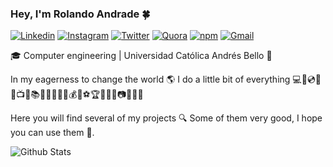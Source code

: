 ### Hey, I'm Rolando Andrade 🍀

[![Linkedin](https://img.shields.io/badge/-LinkedIn-darkBlue?style=flat&logo=Linkedin&logoColor=white)](https://www.linkedin.com/in/rolando-andrade)
[![Instagram](https://img.shields.io/badge/-Instagram-c13584?style=flat&labelColor=c13584&logo=instagram&logoColor=white)](https://www.instagram.com/rolandoandradefernandez/)
[![Twitter](https://img.shields.io/badge/-Twitter-blue?style=flat&logo=Twitter&logoColor=white)](https://www.twitter.com/RolandoAndrade_)
[![Quora](https://img.shields.io/badge/-Quora-red?style=flat&logo=Quora&logoColor=white)](https://www.quora.com/profile/Rolando-Andrade-Fernandez)
[![npm](https://img.shields.io/badge/-npm-white?style=flat&logo=npm&logoColor=white)](https://www.npmjs.com/~rolandoandrade)
[![Gmail](https://img.shields.io/badge/-Gmail-c14438?style=flat&logo=Gmail&logoColor=white)](mailto:rolandoandradefernandez@gmail.com)

🎓 Computer engineering | Universidad Católica Andrés Bello 🔰

In my eagerness to change the world 🌎 I do a little bit of everything  💻📱💿🎥🎵📺🎨📚🎹🔭🔬💊🔮💰🚀⚽🏆🚩💯🗻📷💭📆🐼

Here you will find several of my projects 🔍 Some of them very good, I hope you can use them 🤩.


![Github Stats](https://github-readme-stats.vercel.app/api?username=RolandoAndrade&count_private=true&show_icons=true&include_all_commits=true)
